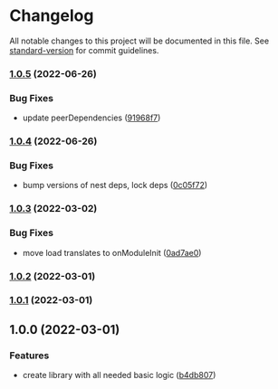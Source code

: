 # Changelog

All notable changes to this project will be documented in this file. See [standard-version](https://github.com/conventional-changelog/standard-version) for commit guidelines.

### [1.0.5](https://github.com/EndyKaufman/nestjs-translates/compare/v1.0.4...v1.0.5) (2022-06-26)

### Bug Fixes

- update peerDependencies ([91968f7](https://github.com/EndyKaufman/nestjs-translates/commit/91968f76df739d8df03768d43a381b71bfa47c70))

### [1.0.4](https://github.com/EndyKaufman/nestjs-translates/compare/v1.0.3...v1.0.4) (2022-06-26)

### Bug Fixes

- bump versions of nest deps, lock deps ([0c05f72](https://github.com/EndyKaufman/nestjs-translates/commit/0c05f72ebf75d579c9b7ca82414bcc4f081b5f55))

### [1.0.3](https://github.com/EndyKaufman/nestjs-translates/compare/v1.0.2...v1.0.3) (2022-03-02)

### Bug Fixes

- move load translates to onModuleInit ([0ad7ae0](https://github.com/EndyKaufman/nestjs-translates/commit/0ad7ae0ae06110dfa585176ed7e795a2602fa0a9))

### [1.0.2](https://github.com/EndyKaufman/nestjs-translates/compare/v1.0.1...v1.0.2) (2022-03-01)

### [1.0.1](https://github.com/EndyKaufman/nestjs-translates/compare/v1.0.0...v1.0.1) (2022-03-01)

## 1.0.0 (2022-03-01)

### Features

- create library with all needed basic logic ([b4db807](https://github.com/EndyKaufman/nestjs-translates/commit/b4db807e82250ab21b4c6c5136acedfb934d68c5))
